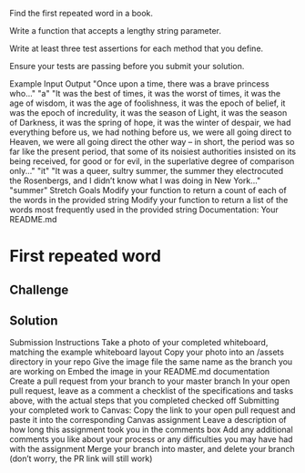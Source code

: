 Find the first repeated word in a book.

Write a function that accepts a lengthy string parameter.

Write at least three test assertions for each method that you define.

Ensure your tests are passing before you submit your solution.

Example
Input	Output
"Once upon a time, there was a brave princess who..."	"a"
"It was the best of times, it was the worst of times, it was the age of wisdom, it was the age of foolishness, it was the epoch of belief, it was the epoch of incredulity, it was the season of Light, it was the season of Darkness, it was the spring of hope, it was the winter of despair, we had everything before us, we had nothing before us, we were all going direct to Heaven, we were all going direct the other way – in short, the period was so far like the present period, that some of its noisiest authorities insisted on its being received, for good or for evil, in the superlative degree of comparison only..."	"it"
"It was a queer, sultry summer, the summer they electrocuted the Rosenbergs, and I didn’t know what I was doing in New York..."	"summer"
Stretch Goals
Modify your function to return a count of each of the words in the provided string
Modify your function to return a list of the words most frequently used in the provided string
Documentation: Your README.md
# First repeated word
<!-- Short summary or background information -->

## Challenge
<!-- Description of the challenge -->

## Solution
<!-- Embedded whiteboard image -->

Submission Instructions
Take a photo of your completed whiteboard, matching the example whiteboard layout
Copy your photo into an /assets directory in your repo
Give the image file the same name as the branch you are working on
Embed the image in your README.md documentation
Create a pull request from your branch to your master branch
In your open pull request, leave as a comment a checklist of the specifications and tasks above, with the actual steps that you completed checked off
Submitting your completed work to Canvas:
Copy the link to your open pull request and paste it into the corresponding Canvas assignment
Leave a description of how long this assignment took you in the comments box
Add any additional comments you like about your process or any difficulties you may have had with the assignment
Merge your branch into master, and delete your branch (don’t worry, the PR link will still work)